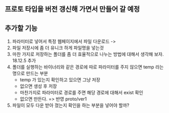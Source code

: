 ## 프로토 타입을 버전 갱신해 가면서 만들어 갈 예정  
## 추가할 기능 
1. 파라미터로 넣어서 특정 웹페이지에서 파일 다운로드 
    ->
2. 파일 저장시에 좀 더 유니크 하게 파일명을 넣는것 
3. 마찬 가지로 저장하는 폴더를 좀 더 효율적으로 나누는 방법에 대해서 생각해 보자. 
18.12.5 추가
4. 폴더를 실행하는 바이너리와 같은 경로에 따로 파라미터를 주지 않으면 temp 라는 명으로 만드는 부분 
    * temp 가 있는지 확인하고 있으면 그냥 저장 
    * 없으면 생성 후 저장 
    * 마찬가지로 파라미터로 경로를 주면 해당 경로에 대해서 exist 확인 
    * 없으면 만든다. 
    => 반영 proto/ver1
5. 파일이 모두 다운 받아 졌는지 확인을 하는 부분을 넣어야 할까? 